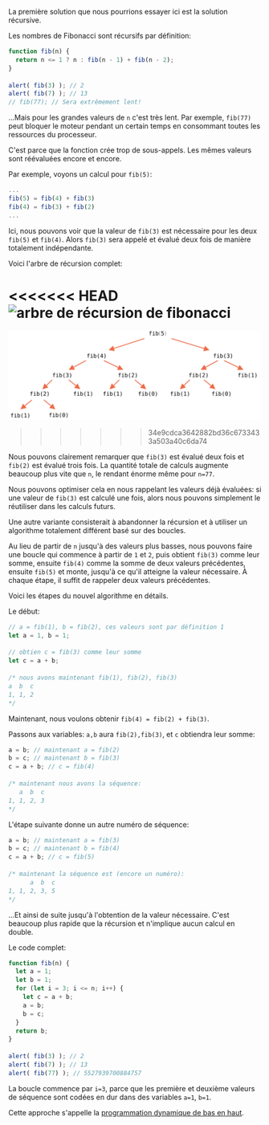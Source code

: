 La première solution que nous pourrions essayer ici est la solution récursive.

Les nombres de Fibonacci sont récursifs par définition:

```js run
function fib(n) {
  return n <= 1 ? n : fib(n - 1) + fib(n - 2);
}

alert( fib(3) ); // 2
alert( fib(7) ); // 13
// fib(77); // Sera extrêmement lent!
```

...Mais pour les grandes valeurs de `n` c'est très lent. Par exemple, `fib(77)` peut bloquer le moteur pendant un certain temps en consommant toutes les ressources du processeur.

C'est parce que la fonction crée trop de sous-appels. Les mêmes valeurs sont réévaluées encore et encore.

Par exemple, voyons un calcul pour `fib(5)`:

```js no-beautify
...
fib(5) = fib(4) + fib(3)
fib(4) = fib(3) + fib(2)
...
```

Ici, nous pouvons voir que la valeur de `fib(3)` est nécessaire pour les deux `fib(5)` et `fib(4)`. Alors `fib(3)` sera appelé et évalué deux fois de manière totalement indépendante.

Voici l'arbre de récursion complet:

<<<<<<< HEAD
![arbre de récursion de fibonacci](fibonacci-recursion-tree.png)
=======
![fibonacci recursion tree](fibonacci-recursion-tree.svg)
>>>>>>> 34e9cdca3642882bd36c6733433a503a40c6da74

Nous pouvons clairement remarquer que `fib(3)` est évalué deux fois et `fib(2)` est évalué trois fois. La quantité totale de calculs augmente beaucoup plus vite que `n`, le rendant énorme même pour `n=77`.

Nous pouvons optimiser cela en nous rappelant les valeurs déjà évaluées: si une valeur de `fib(3)` est calculé une fois, alors nous pouvons simplement le réutiliser dans les calculs futurs.

Une autre variante consisterait à abandonner la récursion et à utiliser un algorithme totalement différent basé sur des boucles.

Au lieu de partir de `n` jusqu'à des valeurs plus basses, nous pouvons faire une boucle qui commence à partir de `1` et `2`, puis obtient `fib(3)` comme leur somme, ensuite `fib(4)` comme la somme de deux valeurs précédentes, ensuite `fib(5)` et monte, jusqu'à ce qu'il atteigne la valeur nécessaire. À chaque étape, il suffit de rappeler deux valeurs précédentes.

Voici les étapes du nouvel algorithme en détails.

Le début:

```js
// a = fib(1), b = fib(2), ces valeurs sont par définition 1
let a = 1, b = 1;

// obtien c = fib(3) comme leur somme
let c = a + b;

/* nous avons maintenant fib(1), fib(2), fib(3)
a  b  c
1, 1, 2
*/
```

Maintenant, nous voulons obtenir `fib(4) = fib(2) + fib(3)`.

Passons aux variables: `a,b` aura `fib(2),fib(3)`, et `c` obtiendra leur somme:

```js no-beautify
a = b; // maintenant a = fib(2)
b = c; // maintenant b = fib(3)
c = a + b; // c = fib(4)

/* maintenant nous avons la séquence:
   a  b  c
1, 1, 2, 3
*/
```

L'étape suivante donne un autre numéro de séquence:

```js no-beautify
a = b; // maintenant a = fib(3)
b = c; // maintenant b = fib(4)
c = a + b; // c = fib(5)

/* maintenant la séquence est (encore un numéro):
      a  b  c
1, 1, 2, 3, 5
*/
```

...Et ainsi de suite jusqu'à l'obtention de la valeur nécessaire. C'est beaucoup plus rapide que la récursion et n'implique aucun calcul en double.

Le code complet:

```js run
function fib(n) {
  let a = 1;
  let b = 1;
  for (let i = 3; i <= n; i++) {
    let c = a + b;
    a = b;
    b = c;
  }
  return b;
}

alert( fib(3) ); // 2
alert( fib(7) ); // 13
alert( fib(77) ); // 5527939700884757
```

La boucle commence par `i=3`, parce que les première et deuxième valeurs de séquence sont codées en dur dans des variables `a=1`, `b=1`.

Cette approche s'appelle la [programmation dynamique de bas en haut](https://fr.wikipedia.org/wiki/Programmation_dynamique).

